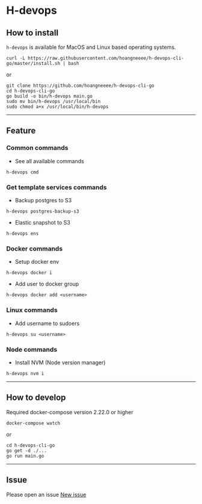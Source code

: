 # H-devops

## How to install
`h-devops` is available for MacOS and Linux based operating systems.

```shell
curl -L https://raw.githubusercontent.com/hoangneeee/h-devops-cli-go/master/install.sh | bash
```
or
```shell
git clone https://github.com/hoangneeee/h-devops-cli-go
cd h-devops-cli-go
go build -o bin/h-devops main.go
sudo mv bin/h-devops /usr/local/bin
sudo chmod a+x /usr/local/bin/h-devops
```

---
## Feature
### Common commands
- See all available commands
```shell
h-devops cmd
```

### Get template services commands
- Backup postgres to S3
```shell
h-devops postgres-backup-s3
```
- Elastic snapshot to S3
```shell
h-devops ens
```

### Docker commands
- Setup docker env
```shell
h-devops docker i
```
- Add user to docker group
```shell
h-devops docker add <username>
```

### Linux commands
- Add username to sudoers
```shell
h-devops su <username>
```

### Node commands
- Install NVM (Node version manager)
```shell
h-devops nvm i
```

---

## How to develop
Required docker-compose version 2.22.0 or higher
```shell
docker-compose watch  
```
or 
```shell
cd h-devops-cli-go
go get -d ./...
go run main.go
```
---

## Issue
Please open an issue [New issue](https://github.com/hoangneeee/h-devops-cli-go/issues)
